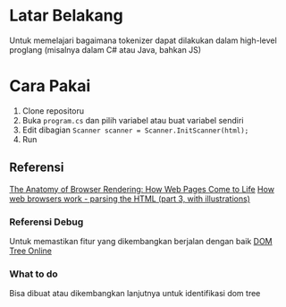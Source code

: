 # Latar Belakang
Untuk memelajari bagaimana tokenizer dapat dilakukan dalam high-level proglang (misalnya dalam C# atau Java, bahkan JS)

# Cara Pakai
1. Clone repositoru
2. Buka `program.cs` dan pilih variabel atau buat variabel sendiri
3. Edit dibagian `Scanner scanner = Scanner.InitScanner(html);`
4. Run

## Referensi
[The Anatomy of Browser Rendering: How Web Pages Come to Life](https://medium.com/@regondaakhil/the-anatomy-of-browser-rendering-how-web-pages-come-to-life-6fa9e801a3f#:~:text=Parsing%20HTML,-Parsing%20is%20analyzing&text=The%20browser%20starts%20at%20the,Document%20Object%20Model%20(DOM).)
[How web browsers work - parsing the HTML (part 3, with illustrations)](https://dev.to/arikaturika/how-web-browsers-work-parsing-the-html-part-3-with-illustrations-45fi)

### Referensi Debug
Untuk memastikan fitur yang dikembangkan berjalan dengan baik
[DOM Tree Online](https://software.hixie.ch/utilities/js/live-dom-viewer/)

### What to do
Bisa dibuat atau dikembangkan lanjutnya untuk identifikasi dom tree